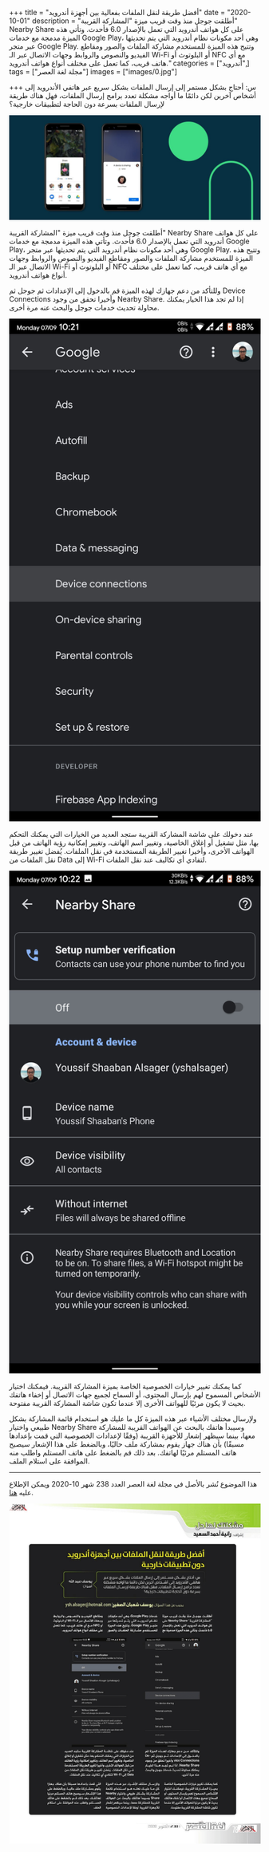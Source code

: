 +++
title = "أفضل طريقة لنقل الملفات بفعالية بين أجهزة أندرويد"
date = "2020-10-01"
description = "أطلقت جوجل منذ وقت قريب ميزة \"المشاركة القريبة\" Nearby Share على كل هواتف أندرويد التي تعمل بالإصدار 6.0 فأحدث. وتأتي هذه الميزة مدمجة مع خدمات Google Play، وهي أحد مكونات نظام أندرويد التي يتم تحديثها عبر متجر Google Play. وتتيح هذه الميزة للمستخدم مشاركة الملفات والصور ومقاطع الفيديو والنصوص والروابط وجهات الاتصال عبر الـ Wi-Fi أو البلوتوث أو NFC مع أي هاتف قريب، كما تعمل على مختلف أنواع هواتف أندرويد."
categories = ["أندرويد",]
tags = ["مجلة لغة العصر"]
images = ["images/0.jpg"]

+++
س: أحتاج بشكل مستمر إلى إرسال الملفات بشكل سريع عبر هاتفي الأندرويد إلى أشخاص آخرين لكن دائمًا ما أواجه مشكلة تعدد برامج إرسال الملفات، فهل هناك طريقة لإرسال الملفات بسرعة دون الحاجة لتطبيقات خارجية؟

![img](images/0.jpg)

أطلقت جوجل منذ وقت قريب ميزة "المشاركة القريبة" Nearby Share على كل هواتف أندرويد التي تعمل بالإصدار 6.0 فأحدث. وتأتي هذه الميزة مدمجة مع خدمات Google Play، وهي أحد مكونات نظام أندرويد التي يتم تحديثها عبر متجر Google Play. وتتيح هذه الميزة للمستخدم مشاركة الملفات والصور ومقاطع الفيديو والنصوص والروابط وجهات الاتصال عبر الـ Wi-Fi أو البلوتوث أو NFC مع أي هاتف قريب، كما تعمل على مختلف أنواع هواتف أندرويد.



وللتأكد من دعم جهازك لهذه الميزة قم بالدخول إلى الإعدادات ثم جوجل ثم Device Connections وأخيرا تحقق من وجود Nearby Share. إذا لم تجد هذا الخيار يمكنك محاولة تحديث خدمات جوجل والبحث عنه مرة أخرى.

![img](images/1.jpg?height=700px)

عند دخولك على شاشة المشاركة القريبة ستجد العديد من الخيارات التي يمكنك التحكم بها، مثل تشغيل أو إغلاق الخاصية، وتغيير اسم الهاتف، وتغيير إمكانية رؤية الهاتف من قبل الهواتف الأخرى، وأخيرا تغيير الطريقة المستخدمة في نقل الملفات. يُفضل تغيير طريقة نقل الملفات من Data إلى Wi-Fi لتفادي أي تكاليف عند نقل الملفات.

![img](images/2.jpg?height=700px)

كما يمكنك تغيير خيارات الخصوصية الخاصة بميزة المشاركة القريبة. فيمكنك اختيار الأشخاص المسموح لهم بإرسال المحتوى، أو السماح لجميع جهات الاتصال أو إخفاء هاتفك بحيث لا يكون مرئيًا للهواتف الأخرى إلا عندما تكون شاشة المشاركة القريبة مفتوحة.

ولإرسال مختلف الأشياء عبر هذه الميزة كل ما عليك هو استخدام قائمة المشاركة بشكل طبيعي واختيار Nearby Share وسيبدأ هاتفك بالبحث عن الهواتف القريبة للمشاركة معها، بينما سيظهر إشعار للأجهزة القريبة (وفقًا لإعدادات الخصوصية التي قمت بإعدادها مسبقًا) بأن هناك جهاز يقوم بمشاركة ملف حاليًا، وبالضغط على هذا الإشعار سيصبح هاتف المستلم مرئيًا لهاتفك. بعد ذلك قم بالضغط على هاتف المستلم واطلب منه الموافقة على استلام الملف.

---

هذا الموضوع نُشر باﻷصل في مجلة لغة العصر العدد 238 شهر 10-2020 ويمكن الإطلاع عليه [هنا](https://drive.google.com/file/d/10yGy3Wdzek_WEmmI2v3_tN8vRzFZbC1D/view?usp=sharing).

![img](images/238-13.png)
